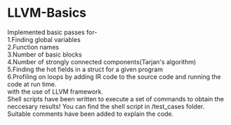 # LLVM-Basics
Implemented basic passes for-</br>
<italic>1.Finding global variables</br>
2.Function names</br>
3.Number of basic blocks</br>
4.Number of strongly connected components(Tarjan's algorithm)</br>
5.Finding the hot fields in a struct for a given program</br>
6.Profiling on loops by adding IR code to the source code and running the code at run time.</br>
with the use of LLVM framework.
</br></italic>
Shell scripts have been written to execute a set of commands to obtain the neccesary results!
You can find the shell script in /test_cases folder.
</br>
Suitable comments have been added to explain the code.
